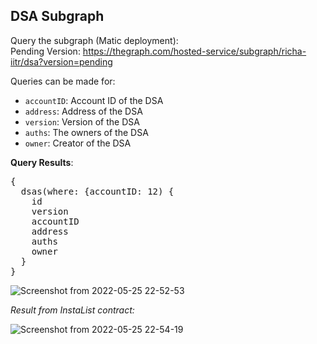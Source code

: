 ## DSA Subgraph 

Query the subgraph (Matic deployment): <br>
Pending Version: https://thegraph.com/hosted-service/subgraph/richa-iitr/dsa?version=pending

Queries can be made for: 
- `accountID`: Account ID of the DSA
- `address`: Address of the DSA
- `version`: Version of the DSA
- `auths`: The owners of the DSA
- `owner`: Creator of the DSA

**Query Results**:

<pre>{ 
  dsas(where: {accountID: 12) {
    id 
    version 
    accountID
    address 
    auths
    owner 
  }
}</pre>

![Screenshot from 2022-05-25 22-52-53](https://user-images.githubusercontent.com/76250660/170325757-42ff25bc-4705-419e-8203-21f5ed6affda.png)

_Result from InstaList contract:_

![Screenshot from 2022-05-25 22-54-19](https://user-images.githubusercontent.com/76250660/170326002-5cf486d1-1b70-45db-b902-bca626718665.png)



